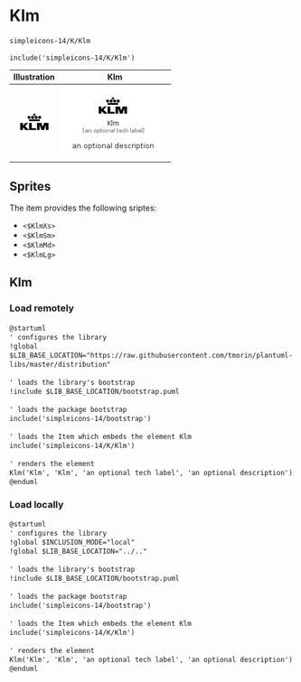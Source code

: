 # Klm


```text
simpleicons-14/K/Klm
```

```text
include('simpleicons-14/K/Klm')
```



| Illustration | Klm |
| :---: | :---: |
| ![illustration for Illustration](../../simpleicons-14/K/Klm.png) | ![illustration for Klm](../../simpleicons-14/K/Klm.Local.png) |



## Sprites
The item provides the following sriptes:

- `<$KlmXs>`
- `<$KlmSm>`
- `<$KlmMd>`
- `<$KlmLg>`





## Klm

### Load remotely
```plantuml
@startuml
' configures the library
!global $LIB_BASE_LOCATION="https://raw.githubusercontent.com/tmorin/plantuml-libs/master/distribution"

' loads the library's bootstrap
!include $LIB_BASE_LOCATION/bootstrap.puml

' loads the package bootstrap
include('simpleicons-14/bootstrap')

' loads the Item which embeds the element Klm
include('simpleicons-14/K/Klm')

' renders the element
Klm('Klm', 'Klm', 'an optional tech label', 'an optional description')
@enduml
```

### Load locally
```plantuml
@startuml
' configures the library
!global $INCLUSION_MODE="local"
!global $LIB_BASE_LOCATION="../.."

' loads the library's bootstrap
!include $LIB_BASE_LOCATION/bootstrap.puml

' loads the package bootstrap
include('simpleicons-14/bootstrap')

' loads the Item which embeds the element Klm
include('simpleicons-14/K/Klm')

' renders the element
Klm('Klm', 'Klm', 'an optional tech label', 'an optional description')
@enduml
```

